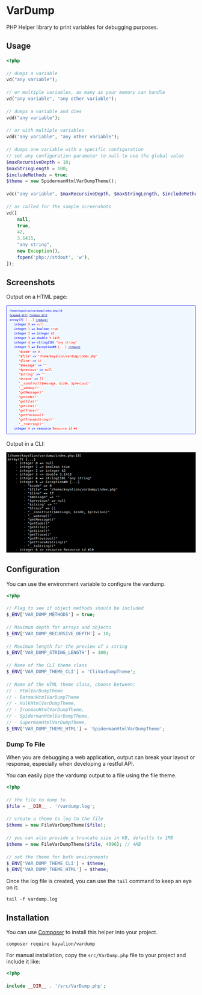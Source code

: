 # VarDump

PHP Helper library to print variables for debugging purposes.

## Usage

```php
<?php

// dumps a variable
vd("any variable");

// or multiple variables, as many as your memory can handle
vd("any variable", "any other variable");

// dumps a variable and dies
vdd("any variable");

// or with multiple variables
vdd("any variable", "any other variable");

// dumps one variable with a specific configuration
// set any configuration parameter to null to use the global value
$maxRecursiveDepth = 10;
$maxStringLength = 100;
$includeMethods = true;
$theme = new SpidermanHtmlVarDumpTheme();

vdc("any variable", $maxRecursiveDepth, $maxStringLength, $includeMethods, $theme);

// as called for the sample screenshots
vd([
    null,
    true,
    42,
    3.1415,
    "any string",
    new Exception(),
    fopen('php://stdout', 'w'),
]);
```

## Screenshots

Output on a HTML page:

![Screenshot HTML](screenshot-html.png "Screenshot HTML")

Output in a CLI:

![Screenshot CLI](screenshot-cli.png "Screenshot CLI")

## Configuration

You can use the environment variable to configure the vardump.

```php
<?php

// Flag to see if object methods should be included
$_ENV['VAR_DUMP_METHODS'] = true;

// Maximum depth for arrays and objects
$_ENV['VAR_DUMP_RECURSIVE_DEPTH'] = 10;

// Maximum length for the preview of a string
$_ENV['VAR_DUMP_STRING_LENGTH'] = 100;

// Name of the CLI theme class
$_ENV['VAR_DUMP_THEME_CLI'] = 'CliVarDumpTheme';

// Name of the HTML theme class, choose between:
// - HtmlVarDumpTheme
// - BatmanHtmlVarDumpTheme
// - HulkHtmlVarDumpTheme,
// - IronmanHtmlVarDumpTheme,
// - SpidermanHtmlVarDumpTheme,
// - SupermanHtmlVarDumpTheme,
$_ENV['VAR_DUMP_THEME_HTML'] = 'SpidermanHtmlVarDumpTheme';
```

### Dump To File

When you are debugging a web application, output can break your layout or response, especially when developing a restful API.

You can easily pipe the vardump output to a file using the file theme.

```php
<?php

// the file to dump to
$file = __DIR__ . '/vardump.log';

// create a theme to log to the file
$theme = new FileVarDumpTheme($file);

// you can also provide a truncate size in KB, defaults to 1MB
$theme = new FileVarDumpTheme($file, 4096); // 4MB

// set the theme for both environments
$_ENV['VAR_DUMP_THEME_CLI'] = $theme;
$_ENV['VAR_DUMP_THEME_HTML'] = $theme;
```

Once the log file is created, you can use the ```tail``` command to keep an eye on it:

```
tail -f vardump.log
```

## Installation

You can use [Composer](http://getcomposer.org) to install this helper into your project.

```
composer require kayalion/vardump
```

For manual installation, copy the ```src/VarDump.php``` file to your project and include it like:

```php
<?php 

include __DIR__ . '/src/VarDump.php';
```
